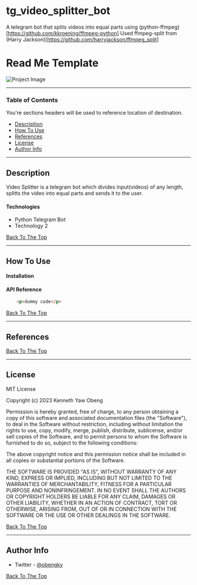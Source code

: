 # tg_video_splitter_bot
A telegram bot that splits videos into equal parts using (python-ffmpeg)[https://github.com/kkroening/ffmpeg-python]
Used ffmpeg-split from (Harry Jackson)[https://github.com/harryjackson/ffmpeg_split]
# Read Me Template

![Project Image](project-image-url)


---

### Table of Contents
You're sections headers will be used to reference location of destination.

- [Description](#description)
- [How To Use](#how-to-use)
- [References](#references)
- [License](#license)
- [Author Info](#author-info)

---

## Description

Video Splitter is a telegram bot which divides input(videos) of any length, splitts the video into equal parts and sends it to the user.

#### Technologies

- Python Telegram Bot
- Technology 2

[Back To The Top](#read-me-template)

---

## How To Use

#### Installation



#### API Reference

```html
    <p>dummy code</p>
```
[Back To The Top](#read-me-template)

---

## References
[Back To The Top](#read-me-template)

---

## License

MIT License

Copyright (c) 2023 Kenneth Yaw Obeng

Permission is hereby granted, free of charge, to any person obtaining a copy
of this software and associated documentation files (the "Software"), to deal
in the Software without restriction, including without limitation the rights
to use, copy, modify, merge, publish, distribute, sublicense, and/or sell
copies of the Software, and to permit persons to whom the Software is
furnished to do so, subject to the following conditions:

The above copyright notice and this permission notice shall be included in all
copies or substantial portions of the Software.

THE SOFTWARE IS PROVIDED "AS IS", WITHOUT WARRANTY OF ANY KIND, EXPRESS OR
IMPLIED, INCLUDING BUT NOT LIMITED TO THE WARRANTIES OF MERCHANTABILITY,
FITNESS FOR A PARTICULAR PURPOSE AND NONINFRINGEMENT. IN NO EVENT SHALL THE
AUTHORS OR COPYRIGHT HOLDERS BE LIABLE FOR ANY CLAIM, DAMAGES OR OTHER
LIABILITY, WHETHER IN AN ACTION OF CONTRACT, TORT OR OTHERWISE, ARISING FROM,
OUT OF OR IN CONNECTION WITH THE SOFTWARE OR THE USE OR OTHER DEALINGS IN THE
SOFTWARE.


[Back To The Top](#read-me-template)

---

## Author Info

- Twitter - [@obengky](https://twitter.com/obengky)

[Back To The Top](#read-me-template)